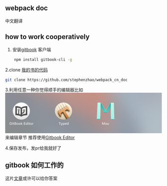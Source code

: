 ## webpack doc
中文翻译

## how to work cooperatively
1. 安装[gitbook](https://github.com/GitbookIO/gitbook) 客户端

```zsh
    npm install gitbook-cli -g
```
2.clone [我的书的代码](https://github.com/stephenzhao/webpack_cn_doc)

```zsh
git clone https://github.com/stephenzhao/webpack_cn_doc

```
3.利用任意一种你觉得顺手的编辑器比如
![markdown](QQ20160303-0@2x.png) 来编辑章节
推荐使用[Gitbook Editor](https://www.gitbook.com/editor/osx)

4.保存发布，发pr给我就好了


## gitbook 如何工作的

这片[文章](http://www.chengweiyang.cn/gitbook/introduction/README.html)或许可以给你答案